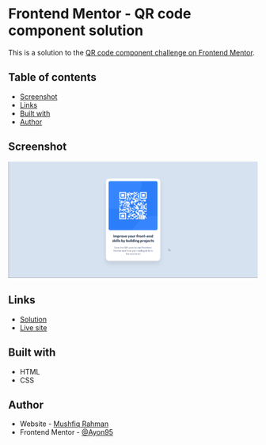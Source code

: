 # Frontend Mentor - QR code component solution

This is a solution to the [QR code component challenge on Frontend Mentor](https://www.frontendmentor.io/challenges/qr-code-component-iux_sIO_H).

## Table of contents

- [Screenshot](#screenshot)
- [Links](#links)
- [Built with](#built-with)
- [Author](#author)

## Screenshot

![](./screenshot.png)

## Links

- [Solution](https://www.frontendmentor.io/solutions/qr-code-component-using-semantic-html-and-css-OcHwfG3iS)
- [Live site](https://fm-qr-code-challenge.netlify.app/)

## Built with

- HTML
- CSS

## Author

- Website - [Mushfiq Rahman](https://mushfiq-rahman.netlify.app)
- Frontend Mentor - [@Ayon95](https://www.frontendmentor.io/profile/Ayon95)
